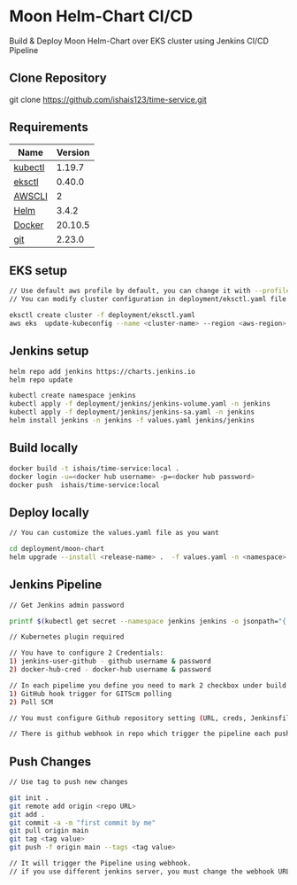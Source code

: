 # Moon Helm-Chart CI/CD 

Build & Deploy Moon Helm-Chart over EKS cluster using Jenkins CI/CD Pipeline   

## Clone Repository
git clone https://github.com/ishais123/time-service.git

## Requirements

| Name | Version |
|------|-------------|
| <a name="eksctl"></a> [kubectl](kubectl) | 1.19.7 
| <a name="eksctl"></a> [eksctl](eksctl) | 0.40.0 
| <a name="AWS CLI"></a> [AWSCLI](AWSCLI) | 2 
| <a name="Helm"></a> [Helm](Helm) | 3.4.2 
| <a name="Docker"></a> [Docker](Docker) | 20.10.5
| <a name="git"></a> [git](git) | 2.23.0

## EKS setup
```bash
// Use default aws profile by default, you can change it with --profile flag
// You can modify cluster configuration in deployment/eksctl.yaml file

eksctl create cluster -f deployment/eksctl.yaml 
aws eks  update-kubeconfig --name <cluster-name> --region <aws-region>
```
## Jenkins setup
```bash
helm repo add jenkins https://charts.jenkins.io
helm repo update

kubectl create namespace jenkins
kubectl apply -f deployment/jenkins/jenkins-volume.yaml -n jenkins
kubectl apply -f deployment/jenkins/jenkins-sa.yaml -n jenkins
helm install jenkins -n jenkins -f values.yaml jenkins/jenkins
```
## Build locally
```bash
docker build -t ishais/time-service:local .
docker login -u=<docker hub username> -p=<docker hub password>
docker push  ishais/time-service:local
```
## Deploy locally
```bash
// You can customize the values.yaml file as you want

cd deployment/moon-chart
helm upgrade --install <release-name> .  -f values.yaml -n <namespace> --create-namespace
```
## Jenkins Pipeline
```bash
// Get Jenkins admin password 

printf $(kubectl get secret --namespace jenkins jenkins -o jsonpath="{.data.jenkins-admin-password}" | base64 --decode);echo

// Kubernetes plugin required

// You have to configure 2 Credentials: 
1) jenkins-user-github - github username & password
2) docker-hub-cred - docker-hub username & password

// In each pipelime you define you need to mark 2 checkbox under build trigger:
1) GitHub hook trigger for GITScm polling
2) Poll SCM

// You must configure Github repository setting (URL, creds, Jenkinsfile location) in the pipeline configuration

// There is github webhook in repo which trigger the pipeline each push event
```
## Push Changes 
```bash
// Use tag to push new changes

git init .
git remote add origin <repo URL>
git add .
git commit -a -m "first commit by me"
git pull origin main
git tag <tag value>
git push -f origin main --tags <tag value>

// It will trigger the Pipeline using webhook.
// if you use different jenkins server, you must change the webhook URL to your jenkins server URL

```

